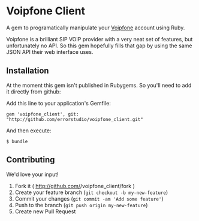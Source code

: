 # Voipfone Client

A gem to programatically manipulate your [Voipfone](http://www.voipfone.co.uk) account using Ruby.

Voipfone is a brilliant SIP VOIP provider with a very neat set of features, but unfortunately no API. So this gem hopefully fills that gap by using the same JSON API their web interface uses.

## Installation

At the moment this gem isn't published in Rubygems. So you'll need to add it directly from github:

Add this line to your application's Gemfile:

    gem 'voipfone_client', git: "http://github.com/errorstudio/voipfone_client.git"

And then execute:

    $ bundle


## Contributing

We'd love your input!

1. Fork it ( http://github.com/<my-github-username>/voipfone_client/fork )
2. Create your feature branch (`git checkout -b my-new-feature`)
3. Commit your changes (`git commit -am 'Add some feature'`)
4. Push to the branch (`git push origin my-new-feature`)
5. Create new Pull Request
